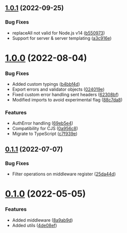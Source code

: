 ## [1.0.1](https://github.com/oas-tools/oas-commons/compare/v1.0.0...v1.0.1) (2022-09-25)


### Bug Fixes

* replaceAll not valid for Node.js v14 ([b550973](https://github.com/oas-tools/oas-commons/commit/b5509732267f37df837c268056d4b3cd85a79701))
* Support for server & server templating ([a3c916e](https://github.com/oas-tools/oas-commons/commit/a3c916ea0c20cf0115e078abba0984c03c32f54d))



# [1.0.0](https://github.com/oas-tools/oas-commons/compare/v0.1.1...v1.0.0) (2022-08-04)


### Bug Fixes

* Added custom typings ([b4bbf4d](https://github.com/oas-tools/oas-commons/commit/b4bbf4d28921078eafe1d2327ba1319136033b78))
* Export errors and validator objects ([024019e](https://github.com/oas-tools/oas-commons/commit/024019e7ceb2709714245f099b67b8f150d71778))
* Fixed custom error handling sent headers ([62308bf](https://github.com/oas-tools/oas-commons/commit/62308bff2e59cbc952255c39da21b3ae360a15e6))
* Modified imports to avoid experimental flag ([88c7da8](https://github.com/oas-tools/oas-commons/commit/88c7da8c00b6edd7c8fab6fc4ca79597d5d86c29))


### Features

* AuthError handling ([69eb5e4](https://github.com/oas-tools/oas-commons/commit/69eb5e41ff9f34e1ce1b2d402ca435ad182bcdb1))
* Compatibility for CJS ([0a956c8](https://github.com/oas-tools/oas-commons/commit/0a956c8529bbcdbf9d50c8f55445c61f6cc65667))
* Migrate to TypeScript ([c7f939e](https://github.com/oas-tools/oas-commons/commit/c7f939ed31a908f7f19c829b2c3f002c47449e1b))



## [0.1.1](https://github.com/oas-tools/oas-commons/compare/v0.1.0...v0.1.1) (2022-07-07)


### Bug Fixes

* Filter operations on middleware register ([25da44d](https://github.com/oas-tools/oas-commons/commit/25da44d83fe2adaaefc6ea3b310852e4bfbe9fca))



# [0.1.0](https://github.com/oas-tools/oas-commons/compare/8a9ab9de13eddcad87413cd26137a7107a4c0f4b...v0.1.0) (2022-05-05)


### Features

* Added middleware ([8a9ab9d](https://github.com/oas-tools/oas-commons/commit/8a9ab9de13eddcad87413cd26137a7107a4c0f4b))
* Added utils ([4de08ef](https://github.com/oas-tools/oas-commons/commit/4de08ef641a2751d35c6cb0b2545efd05975fb7f))



